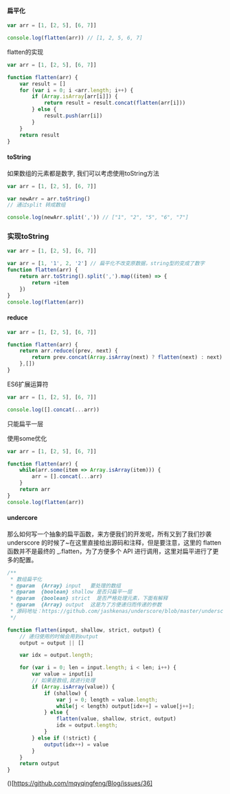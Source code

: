 #### 扁平化

```javascript
var arr = [1, [2, 5], [6, 7]]

console.log(flatten(arr)) // [1, 2, 5, 6, 7]
```

flatten的实现

```javascript
var arr = [1, [2, 5], [6, 7]]

function flatten(arr) {
    var result = []
    for (var i = 0; i <arr.length; i++) {
        if (Array.isArray[arr[i]]) {
            return result = result.concat(flatten(arr[i]))
        } else {
            result.push(arr[i])
        }
    }
    return result
}
```

#### toString 
如果数组的元素都是数字, 我们可以考虑使用toString方法

```javascript
var arr = [1, [2, 5], [6, 7]]

var newArr = arr.toString()
// 通过split 转成数组

console.log(newArr.split(',')) // ["1", "2", "5", "6", "7"]
```

### 实现toString

```javascript
var arr = [1, [2, 5], [6, 7]]

var arr = [1, '1', 2, '2'] // 扁平化不改变原数据，string型的变成了数字
function flatten(arr) {
    return arr.toString().split(',').map((item) => {
        return +item
    })
}
console.log(flatten(arr))

```

#### reduce

```javascript
var arr = [1, [2, 5], [6, 7]]

function flatten(arr) {
    return arr.reduce((prev, next) {
        return prev.concat(Array.isArray(next) ? flatten(next) : next) 
    },[])
}

```
ES6扩展运算符

```javascript
var arr = [1, [2, 5], [6, 7]]

console.log([].concat(...arr))

```
只能扁平一层

使用some优化
```javascript
var arr = [1, [2, 5], [6, 7]]

function flatten(arr) {
    while(arr.some(item => Array.isArray(item))) {
        arr = [].concat(...arr)
    }
    return arr
}
console.log(flatten(arr))
```

#### undercore

那么如何写一个抽象的扁平函数，来方便我们的开发呢，所有又到了我们抄袭 underscore 的时候了~在这里直接给出源码和注释，但是要注意，这里的 flatten 函数并不是最终的 _.flatten，为了方便多个 API 进行调用，这里对扁平进行了更多的配置。

```javascript
/**
 * 数组扁平化
 * @param  {Array} input   要处理的数组
 * @param  {boolean} shallow 是否只扁平一层
 * @param  {boolean} strict  是否严格处理元素，下面有解释
 * @param  {Array} output  这是为了方便递归而传递的参数
 * 源码地址：https://github.com/jashkenas/underscore/blob/master/underscore.js#L528
 */

function flatten(input, shallow, strict, output) {
    // 递归使用的时候会用到output
    output = output || []

    var idx = output.length;

    for (var i = 0; len = input.length; i < len; i++) {
        var value = input[i]
        // 如果是数组,就进行处理
        if (Array.isArray(value)) {
            if (shallow) {
                var j = 0; length = value.length;
                while(j < length) output[idx++] = value[j++];
            } else {
                flatten(value, shallow, strict, output)
                idx = output.length;
            }
        } else if (!strict) {
            output(idx++) = value
        }
    }
    return output
}

```

()[https://github.com/mqyqingfeng/Blog/issues/36]
